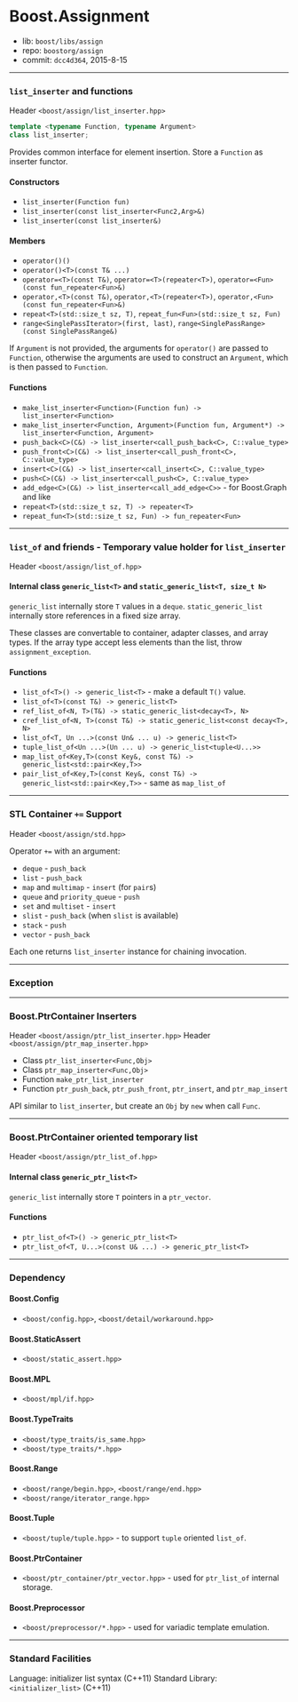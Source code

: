 # Boost.Assignment

* lib: `boost/libs/assign`
* repo: `boostorg/assign`
* commit: `dcc4d364`, 2015-8-15

------
### `list_inserter` and functions

Header `<boost/assign/list_inserter.hpp>`

```c++
template <typename Function, typename Argument>
class list_inserter;
```

Provides common interface for element insertion.
Store a `Function` as inserter functor.

#### Constructors

* `list_inserter(Function fun)`
* `list_inserter(const list_inserter<Func2,Arg>&)`
* `list_inserter(const list_inserter&)`

#### Members

* `operator()()`
* `operator()<T>(const T& ...)`
* `operator=<T>(const T&)`, `operator=<T>(repeater<T>)`, `operator=<Fun>(const fun_repeater<Fun>&)`
* `operator,<T>(const T&)`, `operator,<T>(repeater<T>)`, `operator,<Fun>(const fun_repeater<Fun>&)`
* `repeat<T>(std::size_t sz, T)`, `repeat_fun<Fun>(std::size_t sz, Fun)`
* `range<SinglePassIterator>(first, last)`, `range<SinglePassRange>(const SinglePassRange&)`

If `Argument` is not provided, the arguments for `operator()` are passed to `Function`,
otherwise the arguments are used to construct an `Argument`, which is then passed to `Function`.

#### Functions

* `make_list_inserter<Function>(Function fun) -> list_inserter<Function>`
* `make_list_inserter<Function, Argument>(Function fun, Argument*) -> list_inserter<Function, Argument>`
* `push_back<C>(C&) -> list_inserter<call_push_back<C>, C::value_type>`
* `push_front<C>(C&) -> list_inserter<call_push_front<C>, C::value_type>`
* `insert<C>(C&) -> list_inserter<call_insert<C>, C::value_type>`
* `push<C>(C&) -> list_inserter<call_push<C>, C::value_type>`
* `add_edge<C>(C&) -> list_inserter<call_add_edge<C>>` - for Boost.Graph and like
* `repeat<T>(std::size_t sz, T) -> repeater<T>`
* `repeat_fun<T>(std::size_t sz, Fun) -> fun_repeater<Fun>`

------
### `list_of` and friends - Temporary value holder for `list_inserter`

Header `<boost/assign/list_of.hpp>`

#### Internal class `generic_list<T>` and `static_generic_list<T, size_t N>`

`generic_list` internally store `T` values in a `deque`.
`static_generic_list` internally store references in a fixed size array.

These classes are convertable to container, adapter classes, and array types.
If the array type accept less elements than the list, throw `assignment_exception`.

#### Functions

* `list_of<T>() -> generic_list<T>` - make a default `T()` value.
* `list_of<T>(const T&) -> generic_list<T>`
* `ref_list_of<N, T>(T&) -> static_generic_list<decay<T>, N>`
* `cref_list_of<N, T>(const T&) -> static_generic_list<const decay<T>, N>`
* `list_of<T, Un ...>(const Un& ... u) -> generic_list<T>`
* `tuple_list_of<Un ...>(Un ... u) -> generic_list<tuple<U...>>`
* `map_list_of<Key,T>(const Key&, const T&) -> generic_list<std::pair<Key,T>>`
* `pair_list_of<Key,T>(const Key&, const T&) -> generic_list<std::pair<Key,T>>` - same as `map_list_of`

------
### STL Container `+=` Support

Header `<boost/assign/std.hpp>`

Operator `+=` with an argument:
* `deque` - `push_back`
* `list` - `push_back`
* `map` and `multimap` - `insert` (for `pair`s)
* `queue` and `priority_queue` - `push`
* `set` and `multiset` - `insert`
* `slist` - `push_back` (when `slist` is available)
* `stack` - `push`
* `vector` - `push_back`

Each one returns `list_inserter` instance for chaining invocation.

------
### Exception

------
### Boost.PtrContainer Inserters

Header `<boost/assign/ptr_list_inserter.hpp>`
Header `<boost/assign/ptr_map_inserter.hpp>`

* Class `ptr_list_inserter<Func,Obj>`
* Class `ptr_map_inserter<Func,Obj>`
* Function `make_ptr_list_inserter`
* Function `ptr_push_back`, `ptr_push_front`, `ptr_insert`, and `ptr_map_insert`

API similar to `list_inserter`, but create an `Obj` by `new` when call `Func`.

------
### Boost.PtrContainer oriented temporary list

Header `<boost/assign/ptr_list_of.hpp>`

#### Internal class `generic_ptr_list<T>`

`generic_list` internally store `T` pointers in a `ptr_vector`.

#### Functions

* `ptr_list_of<T>() -> generic_ptr_list<T>`
* `ptr_list_of<T, U...>(const U& ...) -> generic_ptr_list<T>`

------
### Dependency

#### Boost.Config

* `<boost/config.hpp>`, `<boost/detail/workaround.hpp>`

#### Boost.StaticAssert

* `<boost/static_assert.hpp>`

#### Boost.MPL

* `<boost/mpl/if.hpp>`

#### Boost.TypeTraits

* `<boost/type_traits/is_same.hpp>`
* `<boost/type_traits/*.hpp>`

#### Boost.Range

* `<boost/range/begin.hpp>`, `<boost/range/end.hpp>`
* `<boost/range/iterator_range.hpp>`

#### Boost.Tuple

* `<boost/tuple/tuple.hpp>` - to support `tuple` oriented `list_of`.

#### Boost.PtrContainer

* `<boost/ptr_container/ptr_vector.hpp>` - used for `ptr_list_of` internal storage.

#### Boost.Preprocessor

* `<boost/preprocessor/*.hpp>` - used for variadic template emulation.

------
### Standard Facilities

Language: initializer list syntax (C++11)
Standard Library: `<initializer_list>` (C++11)
